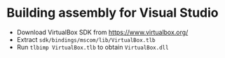 
# Building assembly for Visual Studio

 * Download VirtualBox SDK from https://www.virtualbox.org/
 * Extract `sdk/bindings/mscom/lib/VirtualBox.tlb`
 * Run `tlbimp VirtualBox.tlb` to obtain `VirtualBox.dll`
